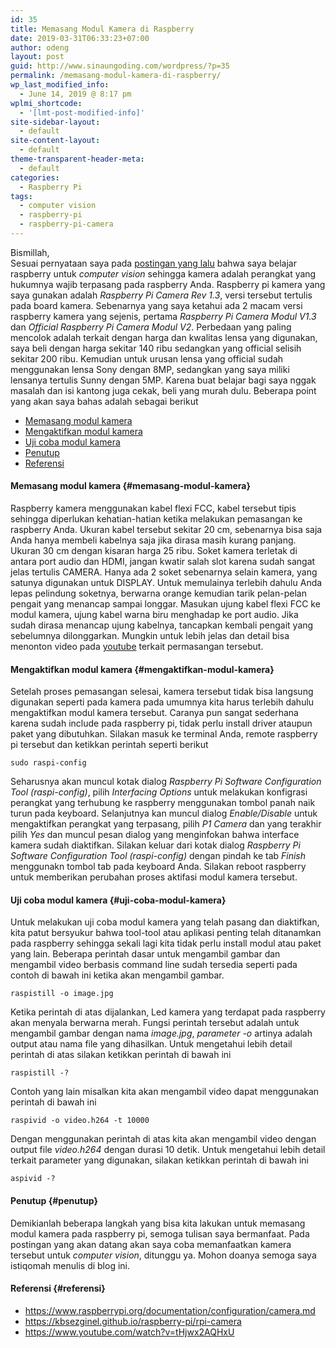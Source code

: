 ```yaml
---
id: 35
title: Memasang Modul Kamera di Raspberry
date: 2019-03-31T06:33:23+07:00
author: odeng
layout: post
guid: http://www.sinaungoding.com/wordpress/?p=35
permalink: /memasang-modul-kamera-di-raspberry/
wp_last_modified_info:
  - June 14, 2019 @ 8:17 pm
wplmi_shortcode:
  - '[lmt-post-modified-info]'
site-sidebar-layout:
  - default
site-content-layout:
  - default
theme-transparent-header-meta:
  - default
categories:
  - Raspberry Pi
tags:
  - computer vision
  - raspberry-pi
  - raspberry-pi-camera
---
```

Bismillah,  
Sesuai pernyataan saya pada <a rel="noreferrer noopener" aria-label="postingan yang lalu (opens in a new tab)" href="http://www.sinaungoding.com/wordpress/2019/03/29/installasi-raspberry-pi/" target="_blank">postingan yang lalu</a> bahwa saya belajar raspberry untuk _computer vision_ sehingga kamera adalah perangkat yang hukumnya wajib terpasang pada raspberry Anda. Raspberry pi kamera yang saya gunakan adalah _Raspberry Pi Camera Rev 1.3_, versi tersebut tertulis pada board kamera. Sebenarnya yang saya ketahui ada 2 macam versi raspberry kamera yang sejenis, pertama _Raspberry Pi Camera Modul V1.3_ dan _Official Raspberry Pi Camera Modul V2_. Perbedaan yang paling mencolok adalah terkait dengan harga dan kwalitas lensa yang digunakan, saya beli dengan harga sekitar 140 ribu sedangkan yang official selisih sekitar 200 ribu. Kemudian untuk urusan lensa yang official sudah menggunakan lensa Sony dengan 8MP, sedangkan yang saya miliki lensanya tertulis Sunny dengan 5MP. Karena buat belajar bagi saya nggak masalah dan isi kantong juga cekak, beli yang murah dulu. Beberapa point yang akan saya bahas adalah sebagai berikut

  * [Memasang modul kamera](#memasang-modul-kamera)
  * [Mengaktifkan modul kamera](#mengaktifkan-modul-kamera)
  * [Uji coba modul kamera](#uji-coba-modul-kamera)
  * [Penutup](#penutup)
  * [Referensi](#referensi)

#### Memasang modul kamera {#memasang-modul-kamera}

Raspberry kamera menggunakan kabel flexi FCC, kabel tersebut tipis sehingga diperlukan kehatian-hatian ketika melakukan pemasangan ke raspberry Anda. Ukuran kabel tersebut sekitar 20 cm, sebenarnya bisa saja Anda hanya membeli kabelnya saja jika dirasa masih kurang panjang. Ukuran 30 cm dengan kisaran harga 25 ribu. Soket kamera terletak di antara port audio dan HDMI, jangan kwatir salah slot karena sudah sangat jelas tertulis CAMERA. Hanya ada 2 soket sebenarnya selain kamera, yang satunya digunakan untuk DISPLAY. Untuk memulainya terlebih dahulu Anda lepas pelindung soketnya, berwarna orange kemudian tarik pelan-pelan pengait yang menancap sampai longgar. Masukan ujung kabel flexi FCC ke modul kamera, ujung kabel warna biru menghadap ke port audio. Jika sudah dirasa menancap ujung kabelnya, tancapkan kembali pengait yang sebelumnya dilonggarkan. Mungkin untuk lebih jelas dan detail bisa menonton video pada <a href="https://www.youtube.com/watch?v=tHjwx2AQHxU" target="_blank" rel="noreferrer noopener" aria-label="youtube (opens in a new tab)">youtube</a> terkait permasangan tersebut. 

#### Mengaktifkan modul kamera {#mengaktifkan-modul-kamera}

Setelah proses pemasangan selesai, kamera tersebut tidak bisa langsung digunakan seperti pada kamera pada umumnya kita harus terlebih dahulu mengaktifkan modul kamera tersebut. Caranya pun sangat sederhana karena sudah include pada raspberry pi, tidak perlu install driver ataupun paket yang dibutuhkan. Silakan masuk ke terminal Anda, remote raspberry pi tersebut dan ketikkan perintah seperti berikut

<pre class="wp-block-code"><code>sudo raspi-config</code></pre>

Seharusnya akan muncul kotak dialog _Raspberry Pi Software Configuration Tool (raspi-config)_, pilih _Interfacing Options_ untuk melakukan konfigrasi perangkat yang terhubung ke raspberry menggunakan tombol panah naik turun pada keyboard. Selanjutnya kan muncul dialog _Enable/Disable_ untuk mengaktifkan perangkat yang terpasang, pilih _P1 Camera_ dan yang terakhir pilih _Yes_ dan muncul pesan dialog yang menginfokan bahwa interface kamera sudah diaktifkan. Silakan keluar dari kotak dialog _Raspberry Pi Software Configuration Tool (raspi-config)_ dengan pindah ke tab _Finish_ menggunakn tombol tab pada keyboard Anda. Silakan reboot raspberry untuk memberikan perubahan proses aktifasi modul kamera tersebut.

#### Uji coba modul kamera {#uji-coba-modul-kamera}

Untuk melakukan uji coba modul kamera yang telah pasang dan diaktifkan, kita patut bersyukur bahwa tool-tool atau aplikasi penting telah ditanamkan pada raspberry sehingga sekali lagi kita tidak perlu install modul atau paket yang lain. Beberapa perintah dasar untuk mengambil gambar dan mengambil video berbasis command line sudah tersedia seperti pada contoh di bawah ini ketika akan mengambil gambar. 

<pre class="wp-block-code"><code>raspistill -o image.jpg</code></pre>

Ketika perintah di atas dijalankan, Led kamera yang terdapat pada raspberry akan menyala berwarna merah. Fungsi perintah tersebut adalah untuk mengambil gambar dengan nama _image.jpg_, _parameter -o_ artinya adalah output atau nama file yang dihasilkan. Untuk mengetahui lebih detail perintah di atas silakan ketikkan perintah di bawah ini

<pre class="wp-block-code"><code>raspistill -?</code></pre>

Contoh yang lain misalkan kita akan mengambil video dapat menggunakan perintah di bawah ini

<pre class="wp-block-code"><code>raspivid -o video.h264 -t 10000</code></pre>

Dengan menggunakan perintah di atas kita akan mengambil video dengan output file _video.h264_ dengan durasi 10 detik. Untuk mengetahui lebih detail terkait parameter yang digunakan, silakan ketikkan perintah di bawah ini 

<pre class="wp-block-code"><code>aspivid -?</code></pre>

#### Penutup {#penutup}

Demikianlah beberapa langkah yang bisa kita lakukan untuk memasang modul kamera pada raspberry pi, semoga tulisan saya bermanfaat. Pada postingan yang akan datang akan saya coba memanfaatkan kamera tersebut untuk _computer vision_, ditunggu ya. Mohon doanya semoga saya istiqomah menulis di blog ini.

#### Referensi {#referensi}

  * <https://www.raspberrypi.org/documentation/configuration/camera.md>
  * <https://kbsezginel.github.io/raspberry-pi/rpi-camera>
  * <https://www.youtube.com/watch?v=tHjwx2AQHxU>